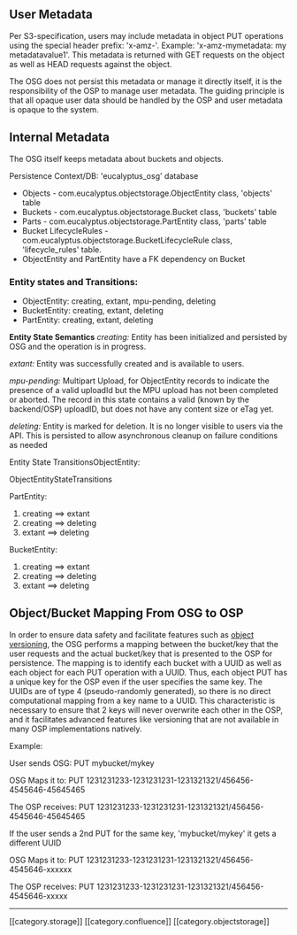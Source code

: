 
## User Metadata
Per S3-specification, users may include metadata in object PUT operations using the special header prefix: 'x-amz-'. Example: 'x-amz-mymetadata: my metadatavalue1'. This metadata is returned with GET requests on the object as well as HEAD requests against the object.

The OSG does not persist this metadata or manage it directly itself, it is the responsibility of the OSP to manage user metadata. The guiding principle is that all opaque user data should be handled by the OSP and user metadata is opaque to the system.


## Internal Metadata
The OSG itself keeps metadata about buckets and objects.

Persistence Context/DB: 'eucalyptus_osg' database


* Objects - com.eucalyptus.objectstorage.ObjectEntity class, 'objects' table
* Buckets - com.eucalyptus.objectstorage.Bucket class, 'buckets' table
* Parts - com.eucalyptus.objectstorage.PartEntity class, 'parts' table
* Bucket LifecycleRules - com.eucalyptus.objectstorage.BucketLifecycleRule class, 'lifecycle_rules' table.
* ObjectEntity and PartEntity have a FK dependency on Bucket


### [](https://github.com/zhill/architecture/blob/dev/zhill/objectstorage-arch/features/object-storage/docs/scalable_walrus.md#entity-states)Entity states and Transitions:

* ObjectEntity: creating, extant, mpu-pending, deleting
* BucketEntity: creating, extant, deleting
* PartEntity: creating, extant, deleting

 **Entity State Semantics**  _creating:_ Entity has been initialized and persisted by OSG and the operation is in progress.

 _extant:_ Entity was successfully created and is available to users.

 _mpu-pending:_ Multipart Upload, for ObjectEntity records to indicate the presence of a valid uploadId but the MPU upload has not been completed or aborted. The record in this state contains a valid (known by the backend/OSP) uploadID, but does not have any content size or eTag yet.

 _deleting:_ Entity is marked for deletion. It is no longer visible to users via the API. This is persisted to allow asynchronous cleanup on failure conditions as needed

Entity State TransitionsObjectEntity:

ObjectEntityStateTransitions

PartEntity:


1. creating ==> extant
1. creating ==> deleting
1. extant ==> deleting

BucketEntity:


1. creating ==> extant
1. creating ==> deleting
1. extant ==> deleting




## Object/Bucket Mapping From OSG to OSP
In order to ensure data safety and facilitate features such as [object versioning](http://docs.aws.amazon.com/AmazonS3/latest/dev/Versioning.html), the OSG performs a mapping between the bucket/key that the user requests and the actual bucket/key that is presented to the OSP for persistence. The mapping is to identify each bucket with a UUID as well as each object for each PUT operation with a UUID. Thus, each object PUT has a unique key for the OSP even if the user specifies the same key. The UUIDs are of type 4 (pseudo-randomly generated), so there is no direct computational mapping from a key name to a UUID. This characteristic is necessary to ensure that 2 keys will never overwrite each other in the OSP, and it facilitates advanced features like versioning that are not available in many OSP implementations natively.

Example:

User sends OSG: PUT mybucket/mykey

OSG Maps it to: PUT 1231231233-1231231231-1231321321/456456-4545646-45645465

The OSP receives: PUT 1231231233-1231231231-1231321321/456456-4545646-45645465

If the user sends a 2nd PUT for the same key, 'mybucket/mykey' it gets a different UUID

OSG Maps it to: PUT 1231231233-1231231231-1231321321/456456-4545646-xxxxxx

The OSP receives: PUT 1231231233-1231231231-1231321321/456456-4545646-xxxxx







*****

[[category.storage]] 
[[category.confluence]] 
[[category.objectstorage]]
